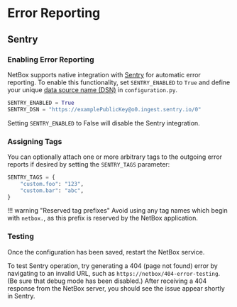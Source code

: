 # Error Reporting

## Sentry

### Enabling Error Reporting

NetBox supports native integration with [Sentry](https://sentry.io/) for automatic error reporting. To enable this functionality, set `SENTRY_ENABLED` to `True` and define your unique [data source name (DSN)](https://docs.sentry.io/product/sentry-basics/concepts/dsn-explainer/) in `configuration.py`.

```python
SENTRY_ENABLED = True
SENTRY_DSN = "https://examplePublicKey@o0.ingest.sentry.io/0"
```

Setting `SENTRY_ENABLED` to False will disable the Sentry integration.

### Assigning Tags

You can optionally attach one or more arbitrary tags to the outgoing error reports if desired by setting the `SENTRY_TAGS` parameter:

```python
SENTRY_TAGS = {
    "custom.foo": "123",
    "custom.bar": "abc",
}
```

!!! warning "Reserved tag prefixes"
    Avoid using any tag names which begin with `netbox.`, as this prefix is reserved by the NetBox application.

### Testing

Once the configuration has been saved, restart the NetBox service.

To test Sentry operation, try generating a 404 (page not found) error by navigating to an invalid URL, such as `https://netbox/404-error-testing`. (Be sure that debug mode has been disabled.) After receiving a 404 response from the NetBox server, you should see the issue appear shortly in Sentry.
